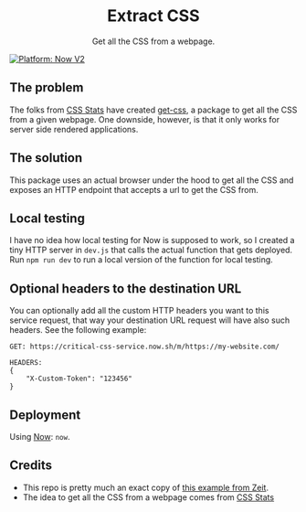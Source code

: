 <div align="center">
	<h1>Extract CSS</h1>
	<p>Get all the CSS from a webpage.</p>
</div>

[![Platform: Now V2](https://img.shields.io/badge/platform-Now%20V2-50e3c2.svg)](https://zeit.co/now)

## The problem

The folks from [CSS Stats](https://cssstats.com/) have created [get-css](https://github.com/cssstats/cssstats/tree/master/packages/get-css), a package to get all the CSS from a given webpage. One downside, however, is that it only works for server side rendered applications.

## The solution

This package uses an actual browser under the hood to get all the CSS and exposes an HTTP endpoint that accepts a url to get the CSS from.

## Local testing

I have no idea how local testing for Now is supposed to work, so I created a tiny HTTP server in `dev.js` that calls the actual function that gets deployed.
Run `npm run dev` to run a local version of the function for local testing.

## Optional headers to the destination URL

You can optionally add all the custom HTTP headers you want to this service request, that way your destination URL request will have also such headers. See the following example:

```
GET: https://critical-css-service.now.sh/m/https://my-website.com/

HEADERS:
{
	"X-Custom-Token": "123456"
}
```

## Deployment

Using [Now](https://zeit.co/now): `now`.

## Credits

- This repo is pretty much an exact copy of [this example from Zeit](https://github.com/zeit/now-examples/tree/master/puppeteer-screenshot).
- The idea to get all the CSS from a webpage comes from [CSS Stats](https://github.com/cssstats/cssstats)
